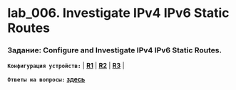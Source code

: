 # lab_006. Investigate IPv4 IPv6 Static Routes

###  Задание: Configure and Investigate IPv4 IPv6 Static Routes.

**`Конфигурация устройств:`**   | **[R1](config/R1)** | **[R2](config/R2)** | **[R3](config/R3)** |

**`Ответы на вопросы:`** **[здесь](Result.md)**
